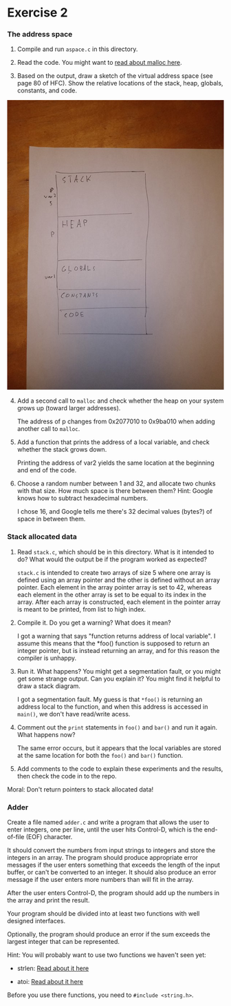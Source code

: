 # Exercise 2

### The address space

1. Compile and run `aspace.c` in this directory.

2. Read the code.  You might want to [read about malloc here](https://www.tutorialspoint.com/c_standard_library/c_function_malloc.htm).

3. Based on the output, draw a sketch of the virtual address space (see page 80 of HFC).  Show the relative locations of the stack, heap, globals, constants, and code.

![](memory.jpg)

4. Add a second call to `malloc` and check whether the heap on your system grows up (toward larger addresses).  


    The address of p changes from 0x2077010 to 0x9ba010 when adding another call to `malloc`.

5. Add a function that prints the address of a local variable, and check whether the stack grows down.  


    Printing the address of var2 yields the same location at the beginning and end of the code. 

6. Choose a random number between 1 and 32, and allocate two chunks with that size. How much space is there between them?  Hint: Google knows how to subtract hexadecimal numbers.

    
    I chose 16, and Google tells me there's 32 decimal values (bytes?) of space in between them.


### Stack allocated data

1.  Read `stack.c`, which should be in this directory.  What is it
intended to do?  What would the output be if the program worked as
expected?

    `stack.c` is intended to create two arrays of size 5 where one array is defined using an array pointer and the other is defined without an array pointer. Each element in the array pointer array is set to 42, whereas each element in the other array is set to be equal to its index in the array. After each array is constructed, each element in the pointer array is meant to be printed, from list to high index.
    
2.  Compile it.  Do you get a warning?  What does it mean?

    I got a warning that says "function returns address of local variable". I assume this means that the *foo() function is supposed to return an integer pointer, but is instead returning an array, and for this reason the compiler is unhappy.

3.  Run it.  What happens?  You might get a segmentation fault, or you might get some strange output.  Can you explain it?  You might find it helpful to draw a stack diagram.

    I got a segmentation fault. My guess is that `*foo()` is returning an address local to the function, and when this address is accessed in `main()`, we don't have read/write acess.  

4.  Comment out the `print` statements in `foo()` and `bar()` and run
it again.  What happens now?

    The same error occurs, but it appears that the local variables are stored at the same location for both the `foo()` and `bar()` function.

5.  Add comments to the code to explain these experiments and the results,
then check the code in to the repo.

Moral: Don't return pointers to stack allocated data!


### Adder

Create a file named `adder.c` and write a program that allows the user to enter integers, one per line, until the user hits Control-D, which is the end-of-file (EOF) character.

It should convert the numbers from input strings to integers and store the integers in an array.  The program should produce appropriate error messages if the user enters something that exceeds the length of the input buffer, or can't be converted to an integer.  It should also produce an error message if the user enters more numbers than will fit in the array.

After the user enters Control-D, the program should add up the numbers in the array and print the result.  

Your program should be divided into at least two functions with well designed interfaces.

Optionally, the program should produce an error if the sum exceeds the largest integer that can be represented.

Hint: You will probably want to use two functions we haven't seen yet:

* strlen: [Read about it here](https://www.tutorialspoint.com/c_standard_library/c_function_strlen.htm)

* atoi: [Read about it here](https://www.tutorialspoint.com/c_standard_library/c_function_atoi.htm)

Before you use there functions, you need to `#include <string.h>`.
